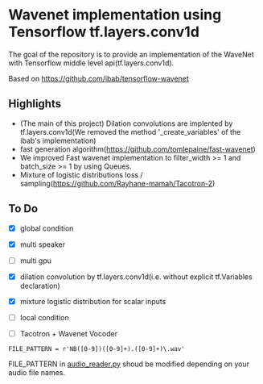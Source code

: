 # Wavenet implementation using Tensorflow tf.layers.conv1d
The goal of the repository is to provide an implementation of the WaveNet with Tensorflow middle level api(tf.layers.conv1d).

Based on https://github.com/ibab/tensorflow-wavenet



## Highlights

- (The main of this project) Dilation convolutions are implented by tf.layers.conv1d(We removed the method '_create_variables' of the ibab's implementation)
- fast generation algorithm(https://github.com/tomlepaine/fast-wavenet)
- We improved Fast wavenet implementation to filter_width >= 1 and batch_size >= 1  by using Queues.
- Mixture of logistic distributions loss / sampling(https://github.com/Rayhane-mamah/Tacotron-2)

## To Do

- [x] global condition
- [x] multi speaker
- [ ] multi gpu
- [x] dilation convolution by tf.layers.conv1d(i.e. without explicit tf.Variables declaration)
- [x] mixture logistic distribution for scalar inputs
- [ ] local condition
- [ ] Tacotron + Wavenet Vocoder 


```
FILE_PATTERN = r'NB([0-9])([0-9]+).([0-9]+)\.wav' 
```
FILE_PATTERN in [audio_reader.py](https://github.com/hccho2/wavenet-tf.layers.conv1d/blob/master/wavenet/audio_reader.py)
shoud be modified depending on your audio file names.
